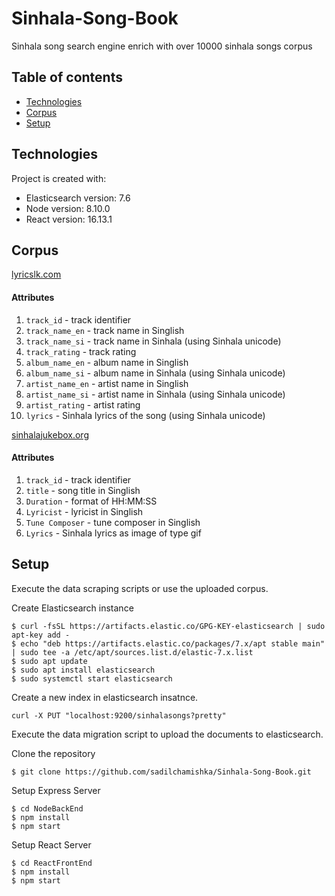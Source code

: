 # Sinhala-Song-Book

Sinhala song search engine enrich with over 10000 sinhala songs corpus 

## Table of contents
* [Technologies](#technologies)
* [Corpus](#corpus)
* [Setup](#setup)
	
## Technologies
Project is created with:
* Elasticsearch version: 7.6
* Node version: 8.10.0
* React version: 16.13.1

## Corpus
[lyricslk.com](http://lyricslk.com/)
#### Attributes
1. `track_id` - track identifier
2. `track_name_en` - track name in Singlish
3. `track_name_si` - track name in Sinhala (using Sinhala unicode)
4. `track_rating` - track rating
5. `album_name_en` - album name in Singlish
6. `album_name_si` - album name in Sinhala (using Sinhala unicode)
7. `artist_name_en` - artist name in Singlish
8. `artist_name_si` - artist name in Sinhala (using Sinhala unicode)
9. `artist_rating` - artist rating
10. `lyrics` - Sinhala lyrics of the song (using Sinhala unicode)

[sinhalajukebox.org](http://www.sinhalajukebox.org/)
#### Attributes
1. `track_id` - track identifier
2. `title` - song title in Singlish
3. `Duration` - format of HH:MM:SS
4. `Lyricist` - lyricist in Singlish
5. `Tune Composer` - tune composer in Singlish
6. `Lyrics` - Sinhala lyrics as image of type gif

## Setup
Execute the data scraping scripts or use the uploaded corpus.

Create Elasticsearch instance 
```
$ curl -fsSL https://artifacts.elastic.co/GPG-KEY-elasticsearch | sudo apt-key add -
$ echo "deb https://artifacts.elastic.co/packages/7.x/apt stable main" | sudo tee -a /etc/apt/sources.list.d/elastic-7.x.list
$ sudo apt update
$ sudo apt install elasticsearch
$ sudo systemctl start elasticsearch
```

Create a new index in elasticsearch insatnce.
```
curl -X PUT "localhost:9200/sinhalasongs?pretty"
```

Execute the data migration script to upload the documents to elasticsearch.

Clone the repository

```
$ git clone https://github.com/sadilchamishka/Sinhala-Song-Book.git
```
Setup Express Server
```
$ cd NodeBackEnd
$ npm install
$ npm start
```
Setup React Server
```
$ cd ReactFrontEnd
$ npm install
$ npm start
```

